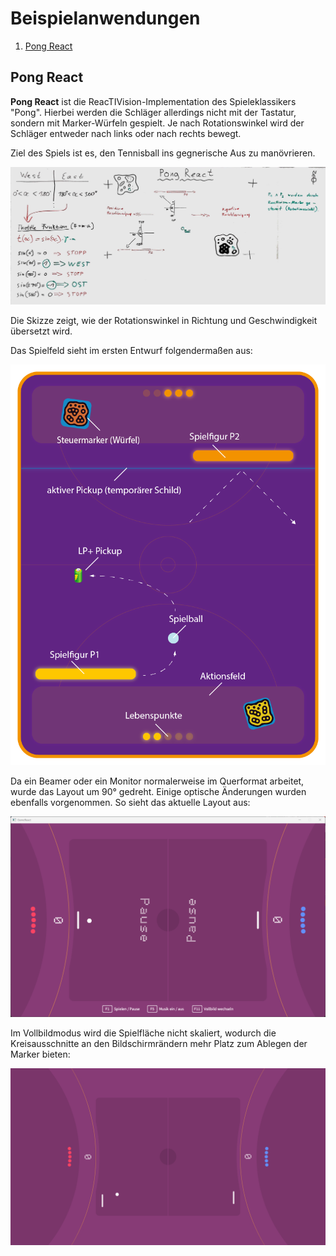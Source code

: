 # Beispielanwendungen

1. [Pong React](#pong-react)

## Pong React

**Pong React** ist die ReacTIVision-Implementation des Spieleklassikers "Pong". Hierbei
werden die Schläger allerdings nicht mit der Tastatur, sondern mit Marker-Würfeln gespielt.
Je nach Rotationswinkel wird der Schläger entweder nach links oder nach rechts bewegt.

Ziel des Spiels ist es, den Tennisball ins gegnerische Aus zu manövrieren.

![draft_pong_react_230327-01.png](./assets/images/sketch/draft_pong_react_230327-01.png)

Die Skizze zeigt, wie der Rotationswinkel in Richtung und Geschwindigkeit übersetzt wird.

Das Spielfeld sieht im ersten Entwurf folgendermaßen aus:

![draft_pong_react_hui_230327-01.png](./assets/images/sketch/draft_pong_react_hui_230327-01.png)

Da ein Beamer oder ein Monitor normalerweise im Querformat arbeitet, wurde das Layout um 90° gedreht.
Einige optische Änderungen wurden ebenfalls vorgenommen. So sieht das aktuelle Layout aus:

![img.png](img.png)

Im Vollbildmodus wird die Spielfläche nicht skaliert, wodurch die Kreisausschnitte an den
Bildschirmrändern mehr Platz zum Ablegen der Marker bieten:

![img_1.png](img_1.png)

